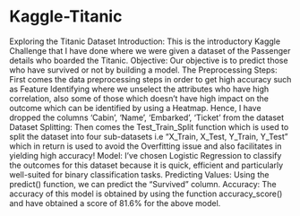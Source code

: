 # Kaggle-Titanic
Exploring the Titanic Dataset
Introduction: This is the introductory Kaggle Challenge that I have done where we were given a dataset of the Passenger details who boarded the Titanic.
Objective: Our objective is to predict those who have survived or not by building a model.
The Preprocessing Steps: First comes the data preprocessing steps in order to get high accuracy such as Feature Identifying where we unselect the attributes who have high correlation, also some of those which doesn’t have high impact on the outcome which can be identified by using a Heatmap.
Hence, I have dropped the columns ‘Cabin’, ‘Name’, ‘Embarked’, ‘Ticket’ from the dataset
Dataset Splitting: Then comes the Test_Train_Split function which is used to split the dataset into four sub-datasets i.e “X_Train, X_Test, Y_Train, Y_Test” which in return is used to avoid the Overfitting issue and also facilitates in yielding high accuracy!
Model: I’ve chosen Logistic Regression to classify the outcomes for this dataset because it is quick, efficient and particularly well-suited for binary classification tasks.
Predicting Values: Using the predict() function, we can predict the “Survived” column.
Accuracy: The accuracy of this model is obtained by using the function accuracy_score() and have obtained a score of 81.6% for the above model.
